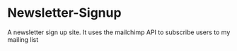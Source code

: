 # Newsletter-Signup

A newsletter sign up site. It uses the mailchimp API to subscribe users to my mailing list
